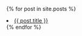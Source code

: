   {% for post in site.posts %}
  <li>
  <a href="{{ post.url }}">{{ post.title }}</a>
  </li>
  {% endfor %}
